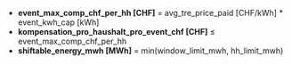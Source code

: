 - **event_max_comp_chf_per_hh [CHF]** = avg_tre_price_paid [CHF/kWh] * event_kwh_cap [kWh]
- **kompensation_pro_haushalt_pro_event_chf [CHF]** ≤ event_max_comp_chf_per_hh
- **shiftable_energy_mwh [MWh]** = min(window_limit_mwh, hh_limit_mwh)
